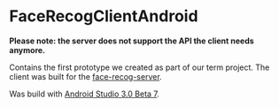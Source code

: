 # FaceRecogClientAndroid

**Please note: the server does not support the API the client needs anymore.**

Contains the first prototype we created as part of our term project. The client was 
built for the [face-recog-server](https://github.com/firemind/face-recog-server-python).

Was build with [Android Studio 3.0 Beta 7](https://developer.android.com/studio/preview/index.html).

